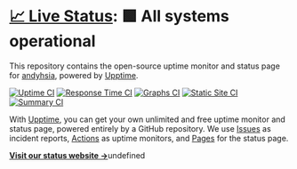 # [📈 Live Status](https://up.fxtrk.com): <!--live status--> **🟩 All systems operational**

This repository contains the open-source uptime monitor and status page for [andyhsia](https://up.fxtrk.com), powered by [Upptime](https://github.com/upptime/upptime).

[![Uptime CI](https://github.com/andyhsia020/upptime/workflows/Uptime%20CI/badge.svg)](https://github.com/andyhsia020/upptime/actions?query=workflow%3A%22Uptime+CI%22)
[![Response Time CI](https://github.com/andyhsia020/upptime/workflows/Response%20Time%20CI/badge.svg)](https://github.com/andyhsia020/upptime/actions?query=workflow%3A%22Response+Time+CI%22)
[![Graphs CI](https://github.com/andyhsia020/upptime/workflows/Graphs%20CI/badge.svg)](https://github.com/andyhsia020/upptime/actions?query=workflow%3A%22Graphs+CI%22)
[![Static Site CI](https://github.com/andyhsia020/upptime/workflows/Static%20Site%20CI/badge.svg)](https://github.com/andyhsia020/upptime/actions?query=workflow%3A%22Static+Site+CI%22)
[![Summary CI](https://github.com/andyhsia020/upptime/workflows/Summary%20CI/badge.svg)](https://github.com/andyhsia020/upptime/actions?query=workflow%3A%22Summary+CI%22)

With [Upptime](https://upptime.js.org), you can get your own unlimited and free uptime monitor and status page, powered entirely by a GitHub repository. We use [Issues](https://github.com/andyhsia020/upptime/issues) as incident reports, [Actions](https://github.com/andyhsia020/upptime/actions) as uptime monitors, and [Pages](https://up.fxtrk.com) for the status page.

[**Visit our status website →**](https://up.fxtrk.com)undefined
